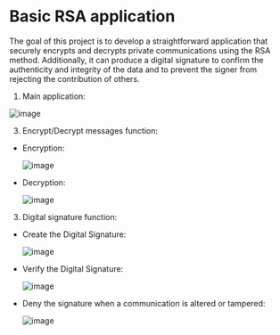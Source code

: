 # Basic RSA application
The goal of this project is to develop a straightforward application that securely encrypts and decrypts private communications using the RSA method. Additionally, it can produce a digital signature to confirm the authenticity and integrity of the data and to prevent the signer from rejecting the contribution of others.

1) Main application:
   
![image](https://github.com/kieuhuy/Basic-RSA-application/assets/83636991/dc760e6a-fbe9-4e76-89fa-babb2fcab43f)

3) Encrypt/Decrypt messages function:
  - Encryption:
    
    ![image](https://github.com/kieuhuy/Basic-RSA-application/assets/83636991/b0c76128-c623-4578-807e-9a97ac646aa6)
    
  - Decryption:
    
    ![image](https://github.com/kieuhuy/Basic-RSA-application/assets/83636991/6c01342c-0bb3-401a-b776-a6b209a0b453)

3) Digital signature function:
   
  - Create the Digital Signature:
    
    ![image](https://github.com/kieuhuy/Basic-RSA-application/assets/83636991/ba6ed72c-b979-4612-9446-270271e51814)
    
  - Verify the Digital Signature:
    
    ![image](https://github.com/kieuhuy/Basic-RSA-application/assets/83636991/2a14c816-f47a-4664-9413-baaaf03e27e8)
    
  - Deny the signature when a communication is altered or tampered:
    
    ![image](https://github.com/kieuhuy/Basic-RSA-application/assets/83636991/72375c83-3279-4be8-ae6a-e8d9d08ae38a)




